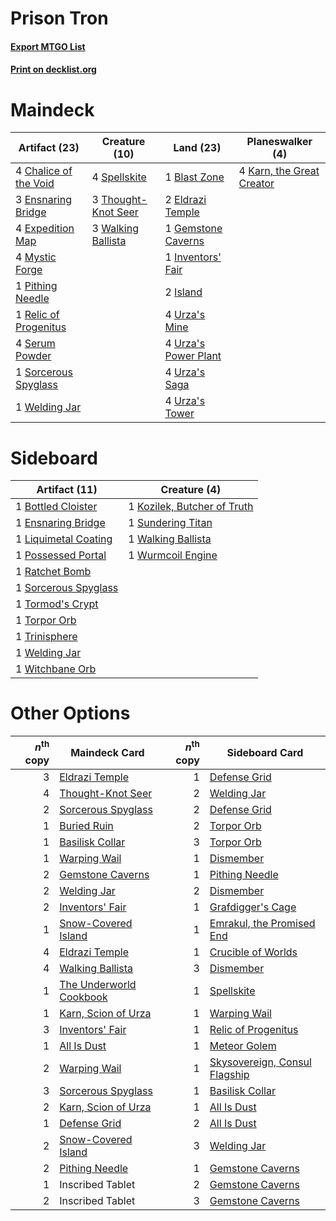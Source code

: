 # Prison Tron

#### [Export MTGO List](../collection/Prison%20Tron/Prison%20Tron.txt)
#### [Print on decklist.org](http://decklist.org/?deckmain=1%09Blast%20Zone%0A4%09Chalice%20of%20the%20Void%0A2%09Eldrazi%20Temple%0A3%09Ensnaring%20Bridge%0A4%09Expedition%20Map%0A1%09Gemstone%20Caverns%0A1%09Inventors'%20Fair%0A2%09Island%0A4%09Karn,%20the%20Great%20Creator%0A4%09Mystic%20Forge%0A1%09Pithing%20Needle%0A1%09Relic%20of%20Progenitus%0A4%09Serum%20Powder%0A1%09Sorcerous%20Spyglass%0A4%09Spellskite%0A3%09Thought-Knot%20Seer%0A4%09Urza's%20Mine%0A4%09Urza's%20Power%20Plant%0A4%09Urza's%20Saga%0A4%09Urza's%20Tower%0A3%09Walking%20Ballista%0A1%09Welding%20Jar&deckside=1%09Bottled%20Cloister%0A1%09Ensnaring%20Bridge%0A1%09Kozilek,%20Butcher%20of%20Truth%0A1%09Liquimetal%20Coating%0A1%09Possessed%20Portal%0A1%09Ratchet%20Bomb%0A1%09Sorcerous%20Spyglass%0A1%09Sundering%20Titan%0A1%09Tormod's%20Crypt%0A1%09Torpor%20Orb%0A1%09Trinisphere%0A1%09Walking%20Ballista%0A1%09Welding%20Jar%0A1%09Witchbane%20Orb%0A1%09Wurmcoil%20Engine)
# Maindeck

|                                         Artifact (23)                                          |                                        Creature (10)                                         |                                          Land (23)                                          |                                          Planeswalker (4)                                          |
|------------------------------------------------------------------------------------------------|----------------------------------------------------------------------------------------------|---------------------------------------------------------------------------------------------|----------------------------------------------------------------------------------------------------|
|4 [Chalice of the Void](http://gatherer.wizards.com/Pages/Card/Details.aspx?multiverseid=442211)|4 [Spellskite](http://gatherer.wizards.com/Pages/Card/Details.aspx?multiverseid=397743)       |1 [Blast Zone](http://gatherer.wizards.com/Pages/Card/Details.aspx?multiverseid=461171)      |4 [Karn, the Great Creator](http://gatherer.wizards.com/Pages/Card/Details.aspx?multiverseid=460928)|
|3 [Ensnaring Bridge](http://gatherer.wizards.com/Pages/Card/Details.aspx?multiverseid=15866)    |3 [Thought-Knot Seer](http://gatherer.wizards.com/Pages/Card/Details.aspx?multiverseid=407519)|2 [Eldrazi Temple](http://gatherer.wizards.com/Pages/Card/Details.aspx?multiverseid=401710)  |                                                                                                    |
|4 [Expedition Map](http://gatherer.wizards.com/Pages/Card/Details.aspx?multiverseid=397742)     |3 [Walking Ballista](http://gatherer.wizards.com/Pages/Card/Details.aspx?multiverseid=423848) |1 [Gemstone Caverns](http://gatherer.wizards.com/Pages/Card/Details.aspx?multiverseid=122094)|                                                                                                    |
|4 [Mystic Forge](http://gatherer.wizards.com/Pages/Card/Details.aspx?multiverseid=466987)       |                                                                                              |1 [Inventors' Fair](http://gatherer.wizards.com/Pages/Card/Details.aspx?multiverseid=417820) |                                                                                                    |
|1 [Pithing Needle](http://gatherer.wizards.com/Pages/Card/Details.aspx?multiverseid=129526)     |                                                                                              |2 [Island](http://gatherer.wizards.com/Pages/Card/Details.aspx?multiverseid=439857)          |                                                                                                    |
|1 [Relic of Progenitus](http://gatherer.wizards.com/Pages/Card/Details.aspx?multiverseid=174824)|                                                                                              |4 [Urza's Mine](http://gatherer.wizards.com/Pages/Card/Details.aspx?multiverseid=4192)       |                                                                                                    |
|4 [Serum Powder](http://gatherer.wizards.com/Pages/Card/Details.aspx?multiverseid=48920)        |                                                                                              |4 [Urza's Power Plant](http://gatherer.wizards.com/Pages/Card/Details.aspx?multiverseid=4193)|                                                                                                    |
|1 [Sorcerous Spyglass](http://gatherer.wizards.com/Pages/Card/Details.aspx?multiverseid=435407) |                                                                                              |4 [Urza's Saga](http://gatherer.wizards.com/Pages/Card/Details.aspx?multiverseid=522335)     |                                                                                                    |
|1 [Welding Jar](http://gatherer.wizards.com/Pages/Card/Details.aspx?multiverseid=48328)         |                                                                                              |4 [Urza's Tower](http://gatherer.wizards.com/Pages/Card/Details.aspx?multiverseid=4194)      |                                                                                                    |


# Sideboard

|                                         Artifact (11)                                         |                                             Creature (4)                                             |
|-----------------------------------------------------------------------------------------------|------------------------------------------------------------------------------------------------------|
|1 [Bottled Cloister](http://gatherer.wizards.com/Pages/Card/Details.aspx?multiverseid=89018)   |1 [Kozilek, Butcher of Truth](http://gatherer.wizards.com/Pages/Card/Details.aspx?multiverseid=397668)|
|1 [Ensnaring Bridge](http://gatherer.wizards.com/Pages/Card/Details.aspx?multiverseid=15866)   |1 [Sundering Titan](http://gatherer.wizards.com/Pages/Card/Details.aspx?multiverseid=442222)          |
|1 [Liquimetal Coating](http://gatherer.wizards.com/Pages/Card/Details.aspx?multiverseid=389578)|1 [Walking Ballista](http://gatherer.wizards.com/Pages/Card/Details.aspx?multiverseid=423848)         |
|1 [Possessed Portal](http://gatherer.wizards.com/Pages/Card/Details.aspx?multiverseid=50119)   |1 [Wurmcoil Engine](http://gatherer.wizards.com/Pages/Card/Details.aspx?multiverseid=389756)          |
|1 [Ratchet Bomb](http://gatherer.wizards.com/Pages/Card/Details.aspx?multiverseid=370623)      |                                                                                                      |
|1 [Sorcerous Spyglass](http://gatherer.wizards.com/Pages/Card/Details.aspx?multiverseid=435407)|                                                                                                      |
|1 [Tormod's Crypt](http://gatherer.wizards.com/Pages/Card/Details.aspx?multiverseid=389723)    |                                                                                                      |
|1 [Torpor Orb](http://gatherer.wizards.com/Pages/Card/Details.aspx?multiverseid=233069)        |                                                                                                      |
|1 [Trinisphere](http://gatherer.wizards.com/Pages/Card/Details.aspx?multiverseid=43545)        |                                                                                                      |
|1 [Welding Jar](http://gatherer.wizards.com/Pages/Card/Details.aspx?multiverseid=48328)        |                                                                                                      |
|1 [Witchbane Orb](http://gatherer.wizards.com/Pages/Card/Details.aspx?multiverseid=233240)     |                                                                                                      |


# Other Options

|*n*<sup>th</sup> copy|                                          Maindeck Card                                           |*n*<sup>th</sup> copy|                                             Sideboard Card                                             |
|--------------------:|--------------------------------------------------------------------------------------------------|--------------------:|--------------------------------------------------------------------------------------------------------|
|                    3|[Eldrazi Temple](http://gatherer.wizards.com/Pages/Card/Details.aspx?multiverseid=401710)         |                    1|[Defense Grid](http://gatherer.wizards.com/Pages/Card/Details.aspx?multiverseid=45481)                  |
|                    4|[Thought-Knot Seer](http://gatherer.wizards.com/Pages/Card/Details.aspx?multiverseid=407519)      |                    2|[Welding Jar](http://gatherer.wizards.com/Pages/Card/Details.aspx?multiverseid=48328)                   |
|                    2|[Sorcerous Spyglass](http://gatherer.wizards.com/Pages/Card/Details.aspx?multiverseid=435407)     |                    2|[Defense Grid](http://gatherer.wizards.com/Pages/Card/Details.aspx?multiverseid=45481)                  |
|                    1|[Buried Ruin](http://gatherer.wizards.com/Pages/Card/Details.aspx?multiverseid=389453)            |                    2|[Torpor Orb](http://gatherer.wizards.com/Pages/Card/Details.aspx?multiverseid=233069)                   |
|                    1|[Basilisk Collar](http://gatherer.wizards.com/Pages/Card/Details.aspx?multiverseid=426041)        |                    3|[Torpor Orb](http://gatherer.wizards.com/Pages/Card/Details.aspx?multiverseid=233069)                   |
|                    1|[Warping Wail](http://gatherer.wizards.com/Pages/Card/Details.aspx?multiverseid=407522)           |                    1|[Dismember](http://gatherer.wizards.com/Pages/Card/Details.aspx?multiverseid=382182)                    |
|                    2|[Gemstone Caverns](http://gatherer.wizards.com/Pages/Card/Details.aspx?multiverseid=122094)       |                    1|[Pithing Needle](http://gatherer.wizards.com/Pages/Card/Details.aspx?multiverseid=129526)               |
|                    2|[Welding Jar](http://gatherer.wizards.com/Pages/Card/Details.aspx?multiverseid=48328)             |                    2|[Dismember](http://gatherer.wizards.com/Pages/Card/Details.aspx?multiverseid=382182)                    |
|                    2|[Inventors' Fair](http://gatherer.wizards.com/Pages/Card/Details.aspx?multiverseid=417820)        |                    1|[Grafdigger's Cage](http://gatherer.wizards.com/Pages/Card/Details.aspx?multiverseid=278452)            |
|                    1|[Snow-Covered Island](http://gatherer.wizards.com/Pages/Card/Details.aspx?multiverseid=121130)    |                    1|[Emrakul, the Promised End](http://gatherer.wizards.com/Pages/Card/Details.aspx?multiverseid=414295)    |
|                    4|[Eldrazi Temple](http://gatherer.wizards.com/Pages/Card/Details.aspx?multiverseid=401710)         |                    1|[Crucible of Worlds](http://gatherer.wizards.com/Pages/Card/Details.aspx?multiverseid=129480)           |
|                    4|[Walking Ballista](http://gatherer.wizards.com/Pages/Card/Details.aspx?multiverseid=423848)       |                    3|[Dismember](http://gatherer.wizards.com/Pages/Card/Details.aspx?multiverseid=382182)                    |
|                    1|[The Underworld Cookbook](http://gatherer.wizards.com/Pages/Card/Details.aspx?multiverseid=522316)|                    1|[Spellskite](http://gatherer.wizards.com/Pages/Card/Details.aspx?multiverseid=397743)                   |
|                    1|[Karn, Scion of Urza](http://gatherer.wizards.com/Pages/Card/Details.aspx?multiverseid=442889)    |                    1|[Warping Wail](http://gatherer.wizards.com/Pages/Card/Details.aspx?multiverseid=407522)                 |
|                    3|[Inventors' Fair](http://gatherer.wizards.com/Pages/Card/Details.aspx?multiverseid=417820)        |                    1|[Relic of Progenitus](http://gatherer.wizards.com/Pages/Card/Details.aspx?multiverseid=174824)          |
|                    1|[All Is Dust](http://gatherer.wizards.com/Pages/Card/Details.aspx?multiverseid=397750)            |                    1|[Meteor Golem](http://gatherer.wizards.com/Pages/Card/Details.aspx?multiverseid=447378)                 |
|                    2|[Warping Wail](http://gatherer.wizards.com/Pages/Card/Details.aspx?multiverseid=407522)           |                    1|[Skysovereign, Consul Flagship](http://gatherer.wizards.com/Pages/Card/Details.aspx?multiverseid=417807)|
|                    3|[Sorcerous Spyglass](http://gatherer.wizards.com/Pages/Card/Details.aspx?multiverseid=435407)     |                    1|[Basilisk Collar](http://gatherer.wizards.com/Pages/Card/Details.aspx?multiverseid=426041)              |
|                    2|[Karn, Scion of Urza](http://gatherer.wizards.com/Pages/Card/Details.aspx?multiverseid=442889)    |                    1|[All Is Dust](http://gatherer.wizards.com/Pages/Card/Details.aspx?multiverseid=397750)                  |
|                    1|[Defense Grid](http://gatherer.wizards.com/Pages/Card/Details.aspx?multiverseid=45481)            |                    2|[All Is Dust](http://gatherer.wizards.com/Pages/Card/Details.aspx?multiverseid=397750)                  |
|                    2|[Snow-Covered Island](http://gatherer.wizards.com/Pages/Card/Details.aspx?multiverseid=121130)    |                    3|[Welding Jar](http://gatherer.wizards.com/Pages/Card/Details.aspx?multiverseid=48328)                   |
|                    2|[Pithing Needle](http://gatherer.wizards.com/Pages/Card/Details.aspx?multiverseid=129526)         |                    1|[Gemstone Caverns](http://gatherer.wizards.com/Pages/Card/Details.aspx?multiverseid=122094)             |
|                    1|Inscribed Tablet                                                                                  |                    2|[Gemstone Caverns](http://gatherer.wizards.com/Pages/Card/Details.aspx?multiverseid=122094)             |
|                    2|Inscribed Tablet                                                                                  |                    3|[Gemstone Caverns](http://gatherer.wizards.com/Pages/Card/Details.aspx?multiverseid=122094)             |

